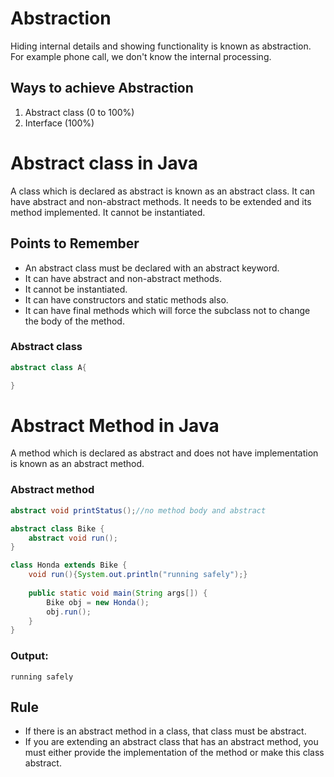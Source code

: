 # Abstraction
Hiding internal details and showing functionality is known as abstraction. For example phone call, we don't know the internal processing.

## Ways to achieve Abstraction
1. Abstract class (0 to 100%)
2. Interface (100%)

# Abstract class in Java

A class which is declared as abstract is known as an abstract class. It can have abstract and non-abstract methods. It needs to be extended and its method implemented. It cannot be instantiated.

## Points to Remember
- An abstract class must be declared with an abstract keyword.
- It can have abstract and non-abstract methods.
- It cannot be instantiated.
- It can have constructors and static methods also.
- It can have final methods which will force the subclass not to change the body of the method.

### Abstract class

```java
abstract class A{

}  
```

# Abstract Method in Java
A method which is declared as abstract and does not have implementation is known as an abstract method.

### Abstract method

```java
abstract void printStatus();//no method body and abstract  
```

```java
abstract class Bike {  
    abstract void run();  
}  

class Honda extends Bike {  
    void run(){System.out.println("running safely");}  
    
    public static void main(String args[]) {  
        Bike obj = new Honda();  
        obj.run();  
    }   
}  
```

### Output:
```
running safely
```

## Rule
- If there is an abstract method in a class, that class must be abstract.
- If you are extending an abstract class that has an abstract method, you must either provide the implementation of the method or make this class abstract.
